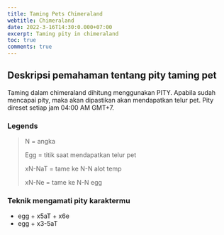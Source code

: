 ```yaml
---
title: Taming Pets Chimeraland
webtitle: Chimeraland
date: 2022-3-16T14:30:0.000+07:00
excerpt: Taming pity in chimeraland
toc: true
comments: true
---
```


## Deskripsi pemahaman tentang pity taming pet
Taming dalam chimeraland dihitung menggunakan PITY. 
Apabila sudah mencapai pity, maka akan dipastikan akan mendapatkan telur pet. 
Pity direset setiap jam 04:00 AM GMT+7.

### Legends
> N = angka
> 
> Egg = titik saat mendapatkan telur pet
> 
> xN-NaT = tame ke N-N alot temp
> 
> xN-Ne = tame ke N-N egg

### Teknik mengamati pity karaktermu
- egg + x5aT + x6e
- egg + x3-5aT
